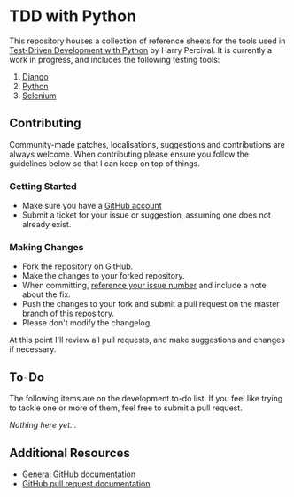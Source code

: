 TDD with Python
=====================

This repository houses a collection of reference sheets for the tools used in [Test-Driven Development with Python](http://www.obeythetestinggoat.com/) by Harry Percival. It is currently a work in progress, and includes the following testing tools:

1. [Django](tools/Django.md)
2. [Python](tools/Python.md)
3. [Selenium](tools/Selenium.md)

## Contributing

Community-made patches, localisations, suggestions and contributions are always welcome. When contributing please ensure you follow the guidelines below so that I can keep on top of things.

### Getting Started

* Make sure you have a [GitHub account](https://github.com/signup/free)
* Submit a ticket for your issue or suggestion, assuming one does not already exist.

### Making Changes

* Fork the repository on GitHub.
* Make the changes to your forked repository.
* When committing, [reference your issue number](https://help.github.com/articles/closing-issues-via-commit-messages/) and include a note about the fix.
* Push the changes to your fork and submit a pull request on the master branch of this repository.
* Please don't modify the changelog.

At this point I'll review all pull requests, and make suggestions and changes if necessary.

## To-Do

The following items are on the development to-do list. If you feel like trying to tackle one or more of them, feel free to submit a pull request.

*Nothing here yet...*

## Additional Resources

* [General GitHub documentation](http://help.github.com/)
* [GitHub pull request documentation](http://help.github.com/send-pull-requests/)

